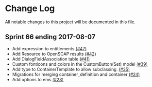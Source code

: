 # Change Log

All notable changes to this project will be documented in this file.

## Sprint 66 ending 2017-08-07
- Add expression to entitlements [(#47)](https://github.com/ManageIQ/manageiq-schema/pull/47)
- Add Resource to OpenSCAP results [(#42)](https://github.com/ManageIQ/manageiq-schema/pull/42)
- Add DialogFieldAssociation table [(#41)](https://github.com/ManageIQ/manageiq-schema/pull/41)
- Custom fonticons and colors in the CustomButton(Set) model [(#39)](https://github.com/ManageIQ/manageiq-schema/pull/39)
- Add type to ContainerTemplate to allow subclassing. [(#35)](https://github.com/ManageIQ/manageiq-schema/pull/35)
- Migrations for merging container_definition and container [(#24)](https://github.com/ManageIQ/manageiq-schema/pull/24)
- Add options to ems [(#23)](https://github.com/ManageIQ/manageiq-schema/pull/23)

